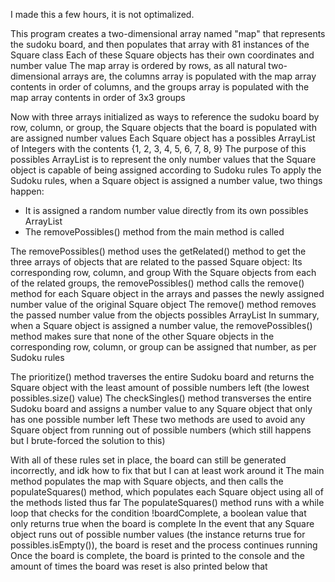 I made this a few hours, it is not optimalized.

This program creates a two-dimensional array named "map" that represents the sudoku board, and then populates that array with 81 instances of the Square class
Each of these Square objects has their own coordinates and number value
The map array is ordered by rows, as all natural two-dimensional arrays are, the columns array is populated with the map array contents in order of columns, and the groups array is populated with the map array contents in order of 3x3 groups

Now with three arrays initialized as ways to reference the sudoku board by row, column, or group, the Square objects that the board is populated with are assigned number values
Each Square object has a possibles ArrayList of Integers with the contents {1, 2, 3, 4, 5, 6, 7, 8, 9}
The purpose of this possibles ArrayList is to represent the only number values that the Square object is capable of being assigned according to Sudoku rules
To apply the Sudoku rules, when a Square object is assigned a number value, two things happen:
 - It is assigned a random number value directly from its own possibles ArrayList
 - The removePossibles() method from the main method is called

The removePossibles() method uses the getRelated() method to get the three arrays of objects that are related to the passed Square object: Its corresponding row, column, and group
With the Square objects from each of the related groups, the removePossibles() method calls the remove() method for each Square object in the arrays and passes the newly assigned number value of the original Square object
The remove() method removes the passed number value from the objects possibles ArrayList
In summary, when a Square object is assigned a number value, the removePossibles() method makes sure that none of the other Square objects in the corresponding row, column, or group can be assigned that number, as per Sudoku rules

The prioritize() method traverses the entire Sudoku board and returns the Square object with the least amount of possible numbers left (the lowest possibles.size() value)
The checkSingles() method transverses the entire Sudoku board and assigns a number value to any Square object that only has one possible number left
These two methods are used to avoid any Square object from running out of possible numbers (which still happens but I brute-forced the solution to this)

With all of these rules set in place, the board can still be generated incorrectly, and idk how to fix that but I can at least work around it
The main method populates the map with Square objects, and then calls the populateSquares() method, which populates each Square object using all of the methods listed thus far
The populateSquares() method runs with a while loop that checks for the condition !boardComplete, a boolean value that only returns true when the board is complete
In the event that any Square object runs out of possible number values (the instance returns true for possibles.isEmpty()), the board is reset and the process continues running
Once the board is complete, the board is printed to the console and the amount of times the board was reset is also printed below that
